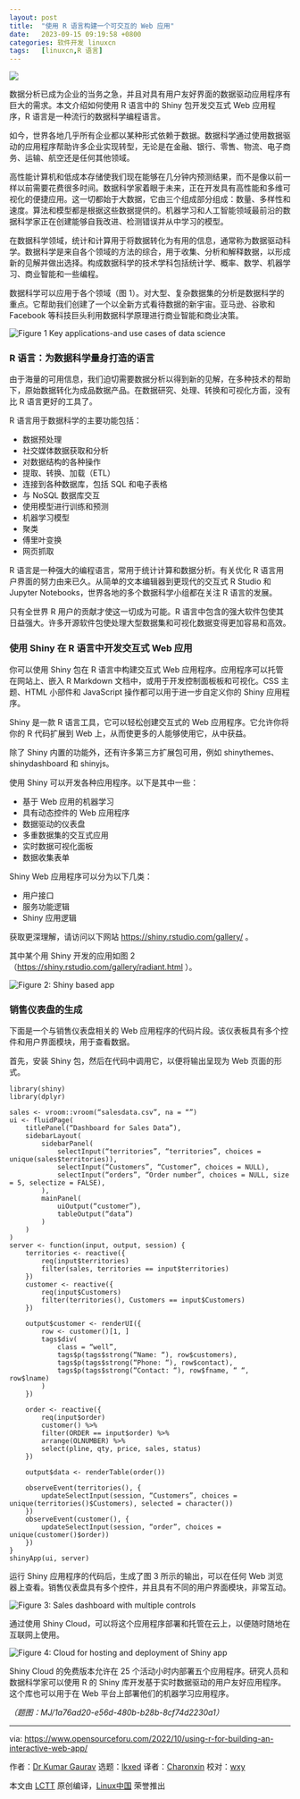 ```yaml
---
layout: post
title:	"使用 R 语言构建一个可交互的 Web 应用"
date:	2023-09-15 09:19:58 +0800 
categories:	软件开发 linuxcn 
tags:	[linuxcn,R 语言]
---
```



![](/Asserts/Images//attachment/album/202309/15/091903rot5yx9z9x8fq5df.jpg)


数据分析已成为企业的当务之急，并且对具有用户友好界面的数据驱动应用程序有巨大的需求。本文介绍如何使用 R 语言中的 Shiny 包开发交互式 Web 应用程序，R 语言是一种流行的数据科学编程语言。


如今，世界各地几乎所有企业都以某种形式依赖于数据。数据科学通过使用数据驱动的应用程序帮助许多企业实现转型，无论是在金融、银行、零售、物流、电子商务、运输、航空还是任何其他领域。


高性能计算机和低成本存储使我们现在能够在几分钟内预测结果，而不是像以前一样以前需要花费很多时间。数据科学家着眼于未来，正在开发具有高性能和多维可视化的便捷应用。这一切都始于大数据，它由三个组成部分组成：数量、多样性和速度。算法和模型都是根据这些数据提供的。机器学习和人工智能领域最前沿的数据科学家正在创建能够自我改进、检测错误并从中学习的模型。


在数据科学领域，统计和计算用于将数据转化为有用的信息，通常称为数据驱动科学。数据科学是来自各个领域的方法的综合，用于收集、分析和解释数据，以形成新的见解并做出选择。构成数据科学的技术学科包括统计学、概率、数学、机器学习、商业智能和一些编程。


数据科学可以应用于各个领域（图 1）。对大型、复杂数据集的分析是数据科学的重点。它帮助我们创建了一个以全新方式看待数据的新宇宙。亚马逊、谷歌和 Facebook 等科技巨头利用数据科学原理进行商业智能和商业决策。


![Figure 1 Key applications-and use cases of data science](/Asserts/Images//attachment/album/202309/15/091959pf12bh3f8dhfluff.jpg)


### R 语言：为数据科学量身打造的语言


由于海量的可用信息，我们迫切需要数据分析以得到新的见解，在多种技术的帮助下，原始数据转化为成品数据产品。在数据研究、处理、转换和可视化方面，没有比 R 语言更好的工具了。


R 语言用于数据科学的主要功能包括：


* 数据预处理
* 社交媒体数据获取和分析
* 对数据结构的各种操作
* 提取、转换、加载（ETL）
* 连接到各种数据库，包括 SQL 和电子表格
* 与 NoSQL 数据库交互
* 使用模型进行训练和预测
* 机器学习模型
* 聚类
* 傅里叶变换
* 网页抓取


R 语言是一种强大的编程语言，常用于统计计算和数据分析。有关优化 R 语言用户界面的努力由来已久。从简单的文本编辑器到更现代的交互式 R Studio 和 Jupyter Notebooks，世界各地的多个数据科学小组都在关注 R 语言的发展。


只有全世界 R 用户的贡献才使这一切成为可能。R 语言中包含的强大软件包使其日益强大。许多开源软件包使处理大型数据集和可视化数据变得更加容易和高效。


### 使用 Shiny 在 R 语言中开发交互式 Web 应用


你可以使用 Shiny 包在 R 语言中构建交互式 Web 应用程序。应用程序可以托管在网站上、嵌入 R Markdown 文档中，或用于开发控制面板板和可视化。CSS 主题、HTML 小部件和 JavaScript 操作都可以用于进一步自定义你的 Shiny 应用程序。


Shiny 是一款 R 语言工具，它可以轻松创建交互式的 Web 应用程序。它允许你将你的 R 代码扩展到 Web 上，从而使更多的人能够使用它，从中获益。


除了 Shiny 内置的功能外，还有许多第三方扩展包可用，例如 shinythemes、shinydashboard 和 shinyjs。


使用 Shiny 可以开发各种应用程序。以下是其中一些：


* 基于 Web 应用的机器学习
* 具有动态控件的 Web 应用程序
* 数据驱动的仪表盘
* 多重数据集的交互式应用
* 实时数据可视化面板
* 数据收集表单


Shiny Web 应用程序可以分为以下几类：


* 用户接口
* 服务功能逻辑
* Shiny 应用逻辑


获取更深理解，请访问以下网站 <https://shiny.rstudio.com/gallery/> 。


其中某个用 Shiny 开发的应用如图 2（<https://shiny.rstudio.com/gallery/radiant.html> ）。


![Figure 2: Shiny based app](/Asserts/Images//attachment/album/202309/15/091959aprwbe7ia4gc00i8.jpg)


### 销售仪表盘的生成


下面是一个与销售仪表盘相关的 Web 应用程序的代码片段。该仪表板具有多个控件和用户界面模块，用于查看数据。


首先，安装 Shiny 包，然后在代码中调用它，以便将输出呈现为 Web 页面的形式。



```
library(shiny)
library(dplyr)

sales <- vroom::vroom(“salesdata.csv”, na = “”)
ui <- fluidPage(
    titlePanel(“Dashboard for Sales Data”),
    sidebarLayout(
        sidebarPanel(
            selectInput(“territories”, “territories”, choices = unique(sales$territories)),
            selectInput(“Customers”, “Customer”, choices = NULL),
            selectInput(“orders”, “Order number”, choices = NULL, size = 5, selectize = FALSE),
        ),
        mainPanel(
            uiOutput(“customer”),
            tableOutput(“data”)
        )
    )
)
server <- function(input, output, session) {
    territories <- reactive({
        req(input$territories)
        filter(sales, territories == input$territories)
    })
    customer <- reactive({
        req(input$Customers)
        filter(territories(), Customers == input$Customers)
    })

    output$customer <- renderUI({
        row <- customer()[1, ]
        tags$div(
            class = “well”,
            tags$p(tags$strong(“Name: “), row$customers),
            tags$p(tags$strong(“Phone: “), row$contact),
            tags$p(tags$strong(“Contact: “), row$fname, “ “, row$lname)
        )
    })

    order <- reactive({
        req(input$order)
        customer() %>%
        filter(ORDER == input$order) %>%
        arrange(OLNUMBER) %>%
        select(pline, qty, price, sales, status)
    })

    output$data <- renderTable(order())

    observeEvent(territories(), {
        updateSelectInput(session, “Customers”, choices = unique(territories()$Customers), selected = character())
    })
    observeEvent(customer(), {
        updateSelectInput(session, “order”, choices = unique(customer()$order))
    })
}
shinyApp(ui, server)

```

运行 Shiny 应用程序的代码后，生成了图 3 所示的输出，可以在任何 Web 浏览器上查看。销售仪表盘具有多个控件，并且具有不同的用户界面模块，非常互动。


![Figure 3: Sales dashboard with multiple controls](/Asserts/Images//attachment/album/202309/15/092000noulhhhxpx9hyfxw.jpg)


通过使用 Shiny Cloud，可以将这个应用程序部署和托管在云上，以便随时随地在互联网上使用。


![Figure 4: Cloud for hosting and deployment of Shiny app](/Asserts/Images//attachment/album/202309/15/092000ep2rllq5rqrpl2s2.jpg)


Shiny Cloud 的免费版本允许在 25 个活动小时内部署五个应用程序。研究人员和数据科学家可以使用 R 的 Shiny 库开发基于实时数据驱动的用户友好应用程序。这个库也可以用于在 Web 平台上部署他们的机器学习应用程序。


*（题图：MJ/1a76ad20-e56d-480b-b28b-8cf74d2230a1）*




---


via: <https://www.opensourceforu.com/2022/10/using-r-for-building-an-interactive-web-app/>


作者：[Dr Kumar Gaurav](https://www.opensourceforu.com/author/dr-gaurav-kumar/) 选题：[lkxed](https://github.com/lkxed) 译者：[Charonxin](https://github.com/Charonxin) 校对：[wxy](https://github.com/wxy)


本文由 [LCTT](https://github.com/LCTT/TranslateProject) 原创编译，[Linux中国](https://linux.cn/) 荣誉推出

